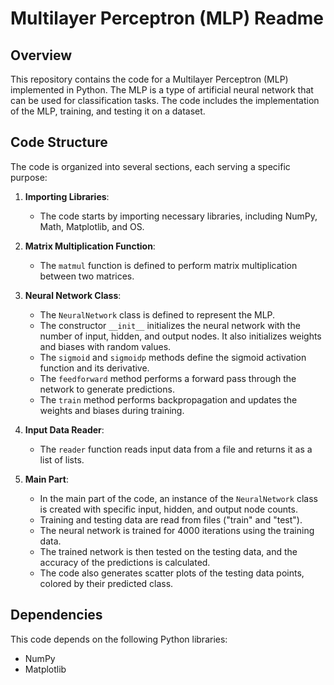# Multilayer Perceptron (MLP) Readme

## Overview

This repository contains the code for a Multilayer Perceptron (MLP) implemented in Python. The MLP is a type of artificial neural network that can be used for classification tasks. The code includes the implementation of the MLP, training, and testing it on a dataset.

## Code Structure

The code is organized into several sections, each serving a specific purpose:

1. **Importing Libraries**:
    - The code starts by importing necessary libraries, including NumPy, Math, Matplotlib, and OS.

2. **Matrix Multiplication Function**:
    - The `matmul` function is defined to perform matrix multiplication between two matrices.

3. **Neural Network Class**:
    - The `NeuralNetwork` class is defined to represent the MLP.
    - The constructor `__init__` initializes the neural network with the number of input, hidden, and output nodes. It also initializes weights and biases with random values.
    - The `sigmoid` and `sigmoidp` methods define the sigmoid activation function and its derivative.
    - The `feedforward` method performs a forward pass through the network to generate predictions.
    - The `train` method performs backpropagation and updates the weights and biases during training.

4. **Input Data Reader**:
    - The `reader` function reads input data from a file and returns it as a list of lists.

5. **Main Part**:
    - In the main part of the code, an instance of the `NeuralNetwork` class is created with specific input, hidden, and output node counts.
    - Training and testing data are read from files ("train" and "test").
    - The neural network is trained for 4000 iterations using the training data.
    - The trained network is then tested on the testing data, and the accuracy of the predictions is calculated.
    - The code also generates scatter plots of the testing data points, colored by their predicted class.

## Dependencies

This code depends on the following Python libraries:
- NumPy
- Matplotlib



